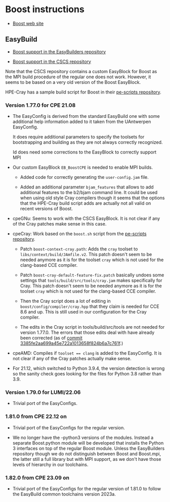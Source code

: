 # Boost instructions

  * [Boost web site](https://www.boost.org/)


## EasyBuild

  * [Boost support in the EasyBuilders repository](https://github.com/easybuilders/easybuild-easyconfigs/tree/develop/easybuild/easyconfigs/b/Boost)

  * [Boost support in the CSCS repository](https://github.com/eth-cscs/production/tree/master/easybuild/easyconfigs/b/Boost)

Note that the CSCS repository contains a custom EasyBlock for Boost as the MPI build
procedure of the regular one does not work. However, it seems to be based on a very
old version of the Boost EasyBlock.

HPE-Cray has a sample build script for Boost in their
[pe-scripts repository](https://github.com/Cray/pe-scripts).


### Version 1.77.0 for CPE 21.08

  * The EasyConfig is derived from the standard EasyBuild one with some additional help
    information added to it taken from the UAntwerpen EasyConfig.

    It does require additional parameters to specify the toolsets for bootstrapping
    and building as they are not always correctly recognized.

    Id does need some corrections to the EasyBlock to correctly support MPI

  * Our custom EasyBlock ``EB_BoostCPE`` is needed to enable MPI builds.

      * Added code for correctly generating the ``user-config.jam`` file.

      * Added an additional parameter ``bjam_features`` that allows to add additional
        features to the b2/bjam command line. It could be used when using old style
        Cray compilers though it seems that the options that the HPE-Cray build script
        adds are actually not all valid on recent versions of Boost.

  * cpeGNu: Seems to work with the CSCS EasyBlock. It is not clear if any of the Cray
    patches make sense in this case.

  * cpeCray: Work based on the ``boost.sh`` script from the
    [pe-scripts repository](https://github.com/Cray/pe-scripts).

      * Patch ``boost-context-cray.path``:  Adds the ``cray`` toolset to
        ``libs/context/build/JAmfile.v2``. This patch doesn't seem to be needed
        anymore as it is for the toolset ``cray`` which is not used for the
        clang-based CCE compiler.

      * Patch ``boost-cray-default-feature-fix.patch`` basically undoes some settings
        that ``tools/build/src/tools/cray.jam`` makes specifically for Cray.
        This patch doesn't seem to be needed anymore as it is for the toolset
        ``cray`` which is not used for the clang-based CCE compiler.

      * Then the Cray script does a lot of editing in
        ``boost/config/compiler/cray.hpp`` that they claim is needed for CCE 8.6 and
        up. This is still used in our configuration for the Cray compiler.

      * The edits in the Cray script in tools/build/src/tools are not needed for version
        1.77.0. The errors that those edits deal with have already been corrected
        (as of [commit 3385fe2aa699a45e722a1013658f824b6a7c761f](https://github.com/boostorg/build/commit/3385fe2aa699a45e722a1013658f824b6a7c761f).)

  * cpeAMD: Compiles if ``toolset == clang`` is added to the EasyConfig. It is not clear if
    any of the Cray patches actually make sense.

  * For 21.12, which switched to Python 3.9.4, the version detection is wrong so the sanity
    check goes looking for the files for Python 3.8 rather than 3.9.


### Version 1.79.0 for LUMI/22.06

  * Trivial port of the EasyConfigs.


### 1.81.0 from CPE 22.12 on

  * Trivial port of the EasyConfigs for the regular version.
  
  * We no longer have the -python3 versions of the modules. Instead a separate Boost.python
    module will be developed that installs the Python 3 interfaces on top of the regular
    Boost module. Unless the EasyBuilders repository though we do not distinguish between
    Boost and Boost.mpi, the latter still a full library but with MPI support, as we don't
    have those levels of hierarchy in our toolchains. 
    

### 1.82.0 from CPE 23.09 on

  * Trivial port of the EasyConfigs for the regular version of 1.81.0
    to follow the EasyBuild common toolchains version 2023a.

